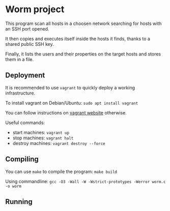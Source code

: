 # Worm project

This program scan all hosts in a choosen network searching for hosts with an SSH port opened.

It then copies and executes itself inside the hosts it finds, thanks to a shared public SSH key.

Finally, it lists the users and their properties on the target hosts and stores them in a file.

## Deployment

It is recommended to use `vagrant` to quickly deploy a working infrastructure.

To install vagrant on Debian/Ubuntu: `sudo apt install vagrant`

You can follow instructions on  [vagrant website](https://www.vagrantup.com) otherwise.

Useful commands:

- start machines: `vagrant up`
- stop machines: `vagrant halt`
- destroy machines: `vagrant destroy --force`

## Compiling

You can use `make` to compile the program: `make build`

Using commandline: `gcc -O3 -Wall -W -Wstrict-prototypes -Werror worm.c -o worm`

## Running
